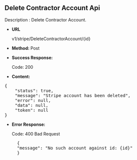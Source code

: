 **Delete Contractor Account Api**
----
Description : Delete Contractor Account.

* **URL**

   v1/stripe/DeleteContractorAccount/{id}

* **Method:** 
    Post
	

* **Success Response:**

	Code: 200 
	
* **Content:**<br />
<pre>
{
    "status": true,
    "message": "Stripe account has been deleted",
    "error": null,
    "data": null,
    "token": null
}
</pre>


* **Error Response:**

    Code: 400 Bad Request
	<pre>
	{
    "message": "No such account against id: {id}"
    }
   

	

